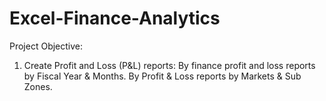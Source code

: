 # Excel-Finance-Analytics

Project Objective:
 
1) Create Profit and Loss (P&L) reports:
    By finance profit and loss reports by Fiscal Year & Months.
    By Profit & Loss reports by Markets & Sub Zones.
   
